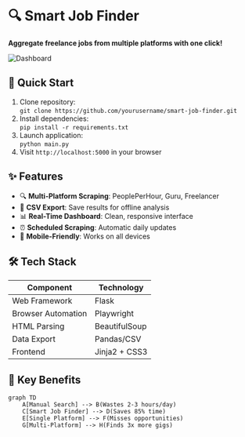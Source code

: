 # 🔍 Smart Job Finder  
**Aggregate freelance jobs from multiple platforms with one click!**  

![Dashboard](https://via.placeholder.com/800x400/1a2a6c/ffffff?text=Job+Scraper+Dashboard)  

## 🚀 Quick Start  
1. Clone repository:  
`git clone https://github.com/yourusername/smart-job-finder.git`  
2. Install dependencies:  
`pip install -r requirements.txt`  
3. Launch application:  
`python main.py`  
4. Visit `http://localhost:5000` in your browser  

## ✨ Features  
- 🔍 **Multi-Platform Scraping**: PeoplePerHour, Guru, Freelancer  
- 💾 **CSV Export**: Save results for offline analysis  
- 📊 **Real-Time Dashboard**: Clean, responsive interface  
- ⏰ **Scheduled Scraping**: Automatic daily updates  
- 📱 **Mobile-Friendly**: Works on all devices  

## 🛠️ Tech Stack  
| Component          | Technology       |  
|--------------------|------------------|  
| Web Framework      | Flask            |  
| Browser Automation | Playwright       |  
| HTML Parsing       | BeautifulSoup    |  
| Data Export        | Pandas/CSV       |  
| Frontend           | Jinja2 + CSS3    |  

## 🌟 Key Benefits  
```mermaid
graph TD  
    A[Manual Search] --> B(Wastes 2-3 hours/day)  
    C[Smart Job Finder] --> D(Saves 85% time)  
    E[Single Platform] --> F(Misses opportunities)  
    G[Multi-Platform] --> H(Finds 3x more gigs)  